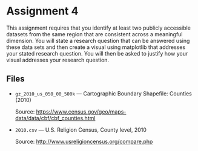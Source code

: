Assignment 4
===

This assignment requires that you identify at least two publicly accessible datasets from the same region that are consistent across a meaningful dimension. You will state a research question that can be answered using these data sets and then create a visual using matplotlib that addresses your stated research question. You will then be asked to justify how your visual addresses your research question.


Files
---

* `gz_2010_us_050_00_500k` —  Cartographic Boundary Shapefile: Counties (2010)

    Source: https://www.census.gov/geo/maps-data/data/cbf/cbf_counties.html
    
* `2010.csv` — U.S. Religion Census, County level, 2010

    Source: http://www.usreligioncensus.org/compare.php
